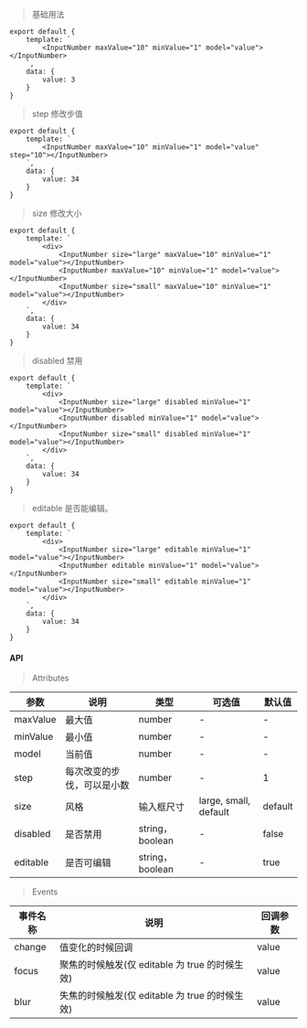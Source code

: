 > 基础用法

    export default {
        template: `
            <InputNumber maxValue="10" minValue="1" model="value"></InputNumber>
        `,
        data: {
            value: 3
        }
    }

> step 修改步值

    export default {
        template: `
            <InputNumber maxValue="10" minValue="1" model="value" step="10"></InputNumber>
        `,
        data: {
            value: 34
        }
    }

> size 修改大小

    export default {
        template: `
            <div>
                <InputNumber size="large" maxValue="10" minValue="1" model="value"></InputNumber>
                <InputNumber maxValue="10" minValue="1" model="value"></InputNumber>
                <InputNumber size="small" maxValue="10" minValue="1" model="value"></InputNumber>
            </div>
        `,
        data: {
            value: 34
        }
    }

> disabled 禁用

    export default {
        template: `
            <div>
                <InputNumber size="large" disabled minValue="1" model="value"></InputNumber>
                <InputNumber disabled minValue="1" model="value"></InputNumber>
                <InputNumber size="small" disabled minValue="1" model="value"></InputNumber>
            </div>
        `,
        data: {
            value: 34
        }
    }

> editable 是否能编辑。

    export default {
        template: `
            <div>
                <InputNumber size="large" editable minValue="1" model="value"></InputNumber>
                <InputNumber editable minValue="1" model="value"></InputNumber>
                <InputNumber size="small" editable minValue="1" model="value"></InputNumber>
            </div>
        `,
        data: {
            value: 34
        }
    }

#### API

> Attributes

参数 | 说明 | 类型 | 可选值 | 默认值
---|---|---|---|---
maxValue | 最大值 | number | - | -
minValue | 最小值 | number | - | -
model | 当前值 | number | - | -
step | 每次改变的步伐，可以是小数 | number | - | 1
size | 风格 | 输入框尺寸 | large, small, default | default
disabled | 是否禁用 | string， boolean | - | false
editable | 是否可编辑 | string， boolean | - | true

> Events

事件名称 | 说明 | 回调参数
---|---|---
change | 值变化的时候回调 | value
focus | 聚焦的时候触发(仅 editable 为 true 的时候生效) | value
blur | 失焦的时候触发(仅 editable 为 true 的时候生效) | value